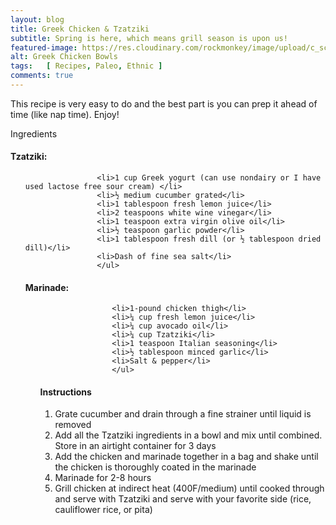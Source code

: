 ```yaml
---
layout: blog
title: Greek Chicken & Tzatziki
subtitle: Spring is here, which means grill season is upon us!
featured-image: https://res.cloudinary.com/rockmonkey/image/upload/c_scale,e_anti_removal,r_0,w_750/v1586476324/Greek-Chicken-Bowls_ykzfms.jpg
alt: Greek Chicken Bowls
tags:   [ Recipes, Paleo, Ethnic ]
comments: true
---
```

This recipe is very easy to do and the best part is you can prep it ahead of time (like nap time). Enjoy!

Ingredients
<p>
<h4>Tzatziki:</h4>
                    <ul class="alt">

                    <li>1 cup Greek yogurt (can use nondairy or I have used lactose free sour cream) </li>
                    <li>½ medium cucumber grated</li>
                    <li>1 tablespoon fresh lemon juice</li>
                    <li>2 teaspoons white wine vinegar</li>
                    <li>1 teaspoon extra virgin olive oil</li>
                    <li>½ teaspoon garlic powder</li>
                    <li>1 tablespoon fresh dill (or ½ tablespoon dried dill)</li>
                    <li>Dash of fine sea salt</li>
                    </ul>

<h4>Marinade:</h4>
                    <ul class="alt">

                    <li>1-pound chicken thigh</li>
                    <li>¼ cup fresh lemon juice</li>
                    <li>¼ cup avocado oil</li>
                    <li>¼ cup Tzatziki</li>
                    <li>1 teaspoon Italian seasoning</li>
                    <li>½ tablespoon minced garlic</li>
                    <li>Salt & pepper</li>
                    </ul>

<h4>Instructions</h4>
  											<ol>
  												<li>Grate cucumber and drain through a fine strainer until liquid is removed</li>
  												<li>Add all the Tzatziki ingredients in a bowl and mix until combined. Store in an airtight container for 3 days</li>
  												<li>Add the chicken and marinade together in a bag and shake until the chicken is thoroughly coated in the marinade</li>
  												<li>Marinade for 2-8 hours</li>
  												<li>Grill chicken at indirect heat (400F/medium) until cooked through and serve with Tzatziki and serve with your favorite side (rice, cauliflower rice, or pita)</li>
  											</ol>

